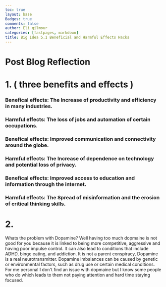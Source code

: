 ```yaml
---
toc: true
layout: base
Badges: true
comments: false
author: Eli gilmour
categories: [fastpages, markdown]
title: Big Idea 5.1 Beneficial and Harmful Effects Hacks
---
```


# Post Blog Reflection

# 1. ( three benefits and effects )


### Benefical effects: The Increase of productivity and efficiency in many industries.
### Harmful effects: The loss of jobs and automation of certain occupations.


### Benefical effects: Improved communication and connectivity around the globe.
### Harmful effects: The Increase of dependence on technology and potential loss of privacy.
 
 
### Benefical effects: Improved access to education and information through the internet.
### Harmful effects: The Spread of misinformation and the erosion of critical thinking skills.

# 2. 

Whats the problem with Dopamine? Well having too much dopmaine is not good for you because it is linked to being more competitive, aggressive and having poor impulse control. It can also lead to conditions that include ADHD, binge eating, and addiction. It is not a parent conspiracy, Dopamine is a real neurotransmitter. Dopamine imbalances can be caused by genetic or environmental factors, such as drug use or certain medical conditions. For me personal I don't find an issue with dopmaine but I know some people who do which leads to them not paying attention and hard time staying focused.